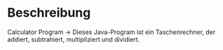 # Beschreibung
Calculator Program ->
Dieses Java-Program ist ein Taschenrechner, der addiert, subtrahiert, multipliziert und dividiert.
